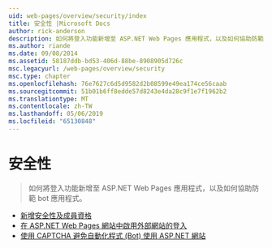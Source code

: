 ```yaml
---
uid: web-pages/overview/security/index
title: 安全性 |Microsoft Docs
author: rick-anderson
description: 如何將登入功能新增至 ASP.NET Web Pages 應用程式，以及如何協助防範 bot 應用程式。
ms.author: riande
ms.date: 09/08/2014
ms.assetid: 58187ddb-bd53-406d-88be-8908905d726c
msc.legacyurl: /web-pages/overview/security
msc.type: chapter
ms.openlocfilehash: 76e7627c6d5d9582d2b08599e49ea174ce56caab
ms.sourcegitcommit: 51b01b6ff8edde57d8243e4da28c9f1e7f1962b2
ms.translationtype: MT
ms.contentlocale: zh-TW
ms.lasthandoff: 05/06/2019
ms.locfileid: "65130848"
---
```

# <a name="security"></a>安全性

> 如何將登入功能新增至 ASP.NET Web Pages 應用程式，以及如何協助防範 bot 應用程式。

- [新增安全性及成員資格](16-adding-security-and-membership.md)
- [在 ASP.NET Web Pages 網站中啟用外部網站的登入](enabling-login-from-external-sites-in-an-aspnet-web-pages-site.md)
- [使用 CAPTCHA 避免自動化程式 (Bot) 使用 ASP.NET 網站](using-a-catpcha-to-prevent-automated-programs-bots-from-using-your-aspnet-web-site.md)
